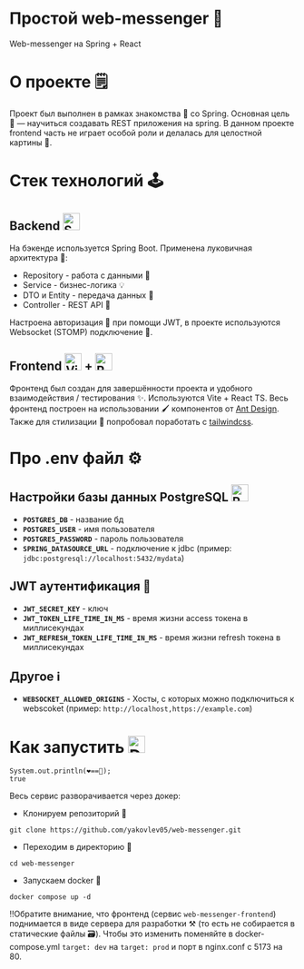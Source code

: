 # Простой web-messenger 📨

Web-messenger на Spring + React

# О проекте 🗒️

Проект был выполнен в рамках знакомства 📖 со Spring. Основная цель 🎯 — научиться создавать REST приложения на spring. В данном проекте frontend часть не играет особой роли и делалась для целостной картины 🏁.

# Стек технологий 🕹️

## Backend <img width="30" src="https://user-images.githubusercontent.com/25181517/117201470-f6d56780-adec-11eb-8f7c-e70e376cfd07.png" alt="Spring" title="Spring"/>

На бэкенде используется Spring Boot. Применена луковичная архитектура 🧅:
- Repository - работа с данными 💾
- Service - бизнес-логика 💡
- DTO и Entity - передача данных 💬
- Controller - REST API 📃

Настроена авторизация 🔏 при помощи JWT, в проекте используются Websocket (STOMP) подключение 🔗.

## Frontend <img width="30" src="https://github-production-user-asset-6210df.s3.amazonaws.com/62091613/261395532-b40892ef-efb8-4b0e-a6b5-d1cfc2f3fc35.png" alt="Vite" title="Vite"/> + <img width="30" src="https://user-images.githubusercontent.com/25181517/183897015-94a058a6-b86e-4e42-a37f-bf92061753e5.png" alt="React" title="React"/>

Фронтенд был создан для завершённости проекта и удобного взаимодействия / тестирования ✨.
Используются Vite + React TS. Весь фронтенд построен на использовании 🖌️ компонентов от [Ant Design](https://ant.design/). Также для стилизации 💄 попробовал поработать с [tailwindcss](https://tailwindcss.com/).

# Про .env файл ⚙️

## Настройки базы данных PostgreSQL <img width="30" src="https://user-images.githubusercontent.com/25181517/117208740-bfb78400-adf5-11eb-97bb-09072b6bedfc.png" alt="PostgreSQL" title="PostgreSQL"/>

- **`POSTGRES_DB`** - название бд
- **`POSTGRES_USER`** - имя пользователя
- **`POSTGRES_PASSWORD`** - пароль пользователя
- **`SPRING_DATASOURCE_URL`** - подключение к jdbc (пример: `jdbc:postgresql://localhost:5432/mydata`)

## JWT аутентификация 🔏

- **`JWT_SECRET_KEY`** - ключ 
- **`JWT_TOKEN_LIFE_TIME_IN_MS`** - время жизни access токена в миллисекундах
- **`JWT_REFRESH_TOKEN_LIFE_TIME_IN_MS`** - время жизни refresh токена в миллисекундах

## Другое ℹ️

- **`WEBSOCKET_ALLOWED_ORIGINS`** - Хосты, с которых можно подключиться к webscoket (пример: `http://localhost,https://example.com`)


# Как запустить <img width="30" src="https://user-images.githubusercontent.com/25181517/117207330-263ba280-adf4-11eb-9b97-0ac5b40bc3be.png" alt="Docker" title="Docker"/>

```
System.out.println(❤️==🐋);
true
```

Весь сервис разворачивается через докер:

- Клонируем репозиторий 📩
```
git clone https://github.com/yakovlev05/web-messenger.git
```

- Переходим в директорию 📂
```
cd web-messenger
```

- Запускаем docker 🐳
```
docker compose up -d
```

‼️Обратите внимание, что фронтенд (сервис `web-messenger-frontend`) поднимается в виде сервера для разработки ⚒️ (то есть не собирается в статические файлы 🗃️). Чтобы это изменить поменяйте в docker-compose.yml `target: dev` на `target: prod` и порт в nginx.conf с 5173 на 80.
